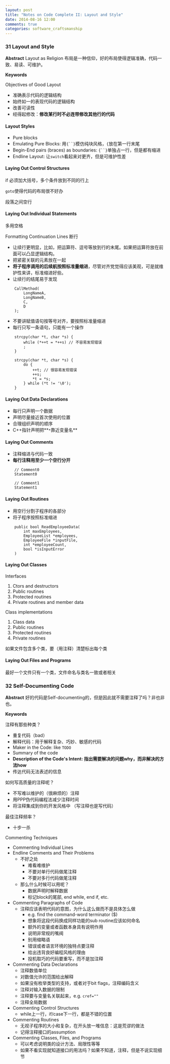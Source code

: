 ```yaml
---
layout: post
title: "Notes on Code Complete II: Layout and Style"
date: 2014-08-16 12:00
comments: true
categories: software_craftsmanship
---
```


### 31 Layout and Style

**Abstract** Layout as Religion 布局是一种信仰，好的布局使得逻辑准确，代码一致、易读、可维护。

**Keywords**

Objectives of Good Layout

- 准确表示代码的逻辑结构
- 始终如一的表现代码的逻辑结构
- 改善可读性
- 经得起修改：**修改某行时不必连带修改其他行的代码**

#### Layout Styles

- Pure blocks
- Emulating Pure Blocks: 用`{``}`模仿纯块风格，`{`放在第一行末尾
- Begin-End pairs (braces) as boundaries: `{``}`单独占一行，但是都有缩进
- Endline Layout: 让`switch`看起来对更齐，但是可维护性差

#### Laying Out Control Structures

if 必须加大括号，多个条件放到不同的行上

`goto`使得代码的布局很不好办

段落之间空行

#### Laying Out Individual Statements

多用空格

Formatting Continuation Lines 断行

- 让续行更明显，比如，把运算符、逗号等放到行的末尾。如果把运算符放在前面可以凸显逻辑结构。
- 把紧密关联的元素放在一起
- **将子程序调用的后续航按照标准量缩进**，尽管对齐党觉得应该美观，可是就维护性来讲，标准缩进好些。
- 让续行的结尾易于发现

```
    CallMethod(
        LongNameA,
        LongNameB,
        C,
        D
    );
```

- 不要讲赋值语句按等号对齐，要按照标准量缩进
- 每行只写一条语句，只能有一个操作

```
    strcpy(char *t, char *s) {
        while (*++t = *++s) // 不容易发现错误
        ;
    }

    strcpy(char *t, char *s) {
        do {
            ++t; // 很容易发现错误
            ++s;
            *t = *s;
        } while (*t != '\0');
    }
```

#### Laying Out Data Declarations

- 每行只声明一个数据
- 声明尽量接近首次使用的位置
- 合理组织声明的顺序
- C++指针声明把**`*`靠近变量名**

#### Laying Out Comments

- 注释缩进与代码一致
- **每行注释用至少一个空行分开**

```
    // Comment0
    Statement0

    // Comment1
    Statement1
```

#### Laying Out Routines

- 用空行分割子程序的各部分
- 将子程序按照标准缩进

```
    public bool ReadEmployeeData(
        int maxEmployees,
        EmployeeList *employees,
        EmployeeFile *inputFile,
        int *employeeCount,
        bool *isInputError
    )
```

#### Laying Out Classes

Interfaces

1. Ctors and destructors
2. Public routines
3. Protected routines
4. Private routines and member data

Class implementations

1. Class data
2. Public routines
3. Protected routines
4. Private routines

如果文件包含多个类，要（用注释）清楚标出每个类

#### Laying Out Files and Programs

最好一个文件只有一个类，文件命名与类名一致或者相关

### 32 Self-Documenting Code

**Abstract** 好的代码是Self-documenting的，但是因此就不需要注释了吗？非也非也。

**Keywords**

注释有那些种类？

- 重复代码（bad）
- 解释代码：用于解释复杂、巧妙、敏感的代码
- Maker in the Code: like `TODO`
- Summary of the code
- **Description of the Code's Intent: 指出需要解决的问题why，而非解决的方法how**
- 传达代码无法表述的信息

如何写高质量的注释呢？

- 不写难以维护的（很麻烦的）注释
- 用PPP伪代码编程法减少注释时间
- 将注释集成到你的开发风格中 （写注释也是写代码）

最佳注释频率？

- 十步一杀

Commenting Techniques

- Commenting Individual Lines
- Endline Comments and Their Problems
    - 不好之处
        - 难看难维护
        - 不要对单行代码做尾注释
        - 不要对多行代码做尾注释
    - 那么什么时候可以用呢？
        - 数据声明时解释数据
        - 标记block的尾部, end while, end if, etc.
- Commenting Paragraphs of Code
    - 注释应该表明代码的意图，为什么这么做而不是具体怎么做
        - e.g. find the command-word terminator ($)
        - 想象将这段代码换成同样功能的sub routine应该如何命名
        - 额外的变量或者函数本身具有说明作用
        - 说明非常规的嘴阀
        - 别用缩略语
        - 错误或者语言环境的独特点要注释
        - 给出违背良好编程风格的理由
        - 投机取巧的代码要重写，而不是加注释
- Commenting Data Declarations
    - 注释数值单位
    - 对数值允许的范围给出解释
    - 如果没有枚举类型的支持，或者对于bit flags，注释编码含义
    - 注释对输入数据的限制
    - 注释要与变量名关联起来，e.g. `cref=""`
    - 注释全局数据
- Commenting Control Structures
    - while上一行，if/case下一行，都是不错的位置
- Commenting Routines
    - 无视子程序的大小和复杂，在开头放一堆信息：这是荒谬的做法
    - 记得注释接口的assumption
- Commenting Classes, Files, and Programs
    - 可以考虑说明类的设计方法、局限性等等
    - 如果不看实现就知道接口的用法吗？如果不知道，注释，但是不说实现细节
